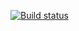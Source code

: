 [![Build status](https://ci.appveyor.com/api/projects/status/0cyukw37bc0yicqr/branch/main?svg=true)](https://ci.appveyor.com/project/Skylagga/homeworkauto4/branch/main)
